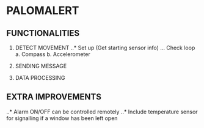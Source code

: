 # PALOMALERT

## FUNCTIONALITIES

1.  DETECT MOVEMENT
..* Set up (Get starting sensor info)
... Check loop
        a.  Compass
        b.  Accelerometer


2.  SENDING MESSAGE

3.  DATA PROCESSING


## EXTRA IMPROVEMENTS
..* Alarm ON/OFF can be controlled remotely
..* Include temperature sensor for signalling if a window has been left open
